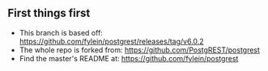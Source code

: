## First things first
- This branch is based off: https://github.com/fylein/postgrest/releases/tag/v6.0.2
- The whole repo is forked from: https://github.com/PostgREST/postgrest
- Find the master's README at: https://github.com/fylein/postgrest
